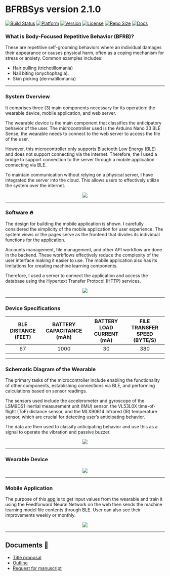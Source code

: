 
# BFRBSys version 2.1.0
[![Build Status](https://img.shields.io/badge/Build-passing-brightgreen.svg)](https://github.com/xtnctx/bfrbsys/blob/main/FlutterApp/android/build.gradle)
[![Platform](https://img.shields.io/badge/Platform-Android-green.svg)](https://github.com/xtnctx/bfrbsys/blob/main/FlutterApp/android/app/src/main/AndroidManifest.xml)
[![Version](https://img.shields.io/badge/version-2.1.0-blue.svg)](https://github.com/xtnctx/bfrbsys/releases/tag/v2.1.0)
[![License](https://img.shields.io/badge/License-Apache_2.0-blue.svg)](https://opensource.org/licenses/Apache-2.0)
[![Repo Size](https://img.shields.io/github/repo-size/xtnctx/bfrbsys)](https://github.com/xtnctx/bfrbsys/tags#:~:text=b0ad94f-,zip,-tar.gz)
[![Docs](https://img.shields.io/badge/Docs-available-brightgreen.svg)](https://github.com/xtnctx/bfrbsys/tree/main/Docs)



### What is Body-Focused Repetitive Behavior (BFRB)?
These are repetitive self-grooming behaviors where an individual damages their appearance or causes physical harm, often as a coping mechanism for stress or anxiety. 
Common examples includes:
 - Hair pulling (trichotillomania)
 - Nail biting (onychophagia).
 - Skin picking (dermatillomania)

-------------------
### System Overview
It comprises three (3) main components necessary for its operation: the wearable device, mobile application, and web server.

The wearable device is the main component that classifies the anticipatory behavior of the user. The microcontroller used is the Arduino Nano 33 BLE Sense, the wearable needs to connect to the web server to access the file of the user. 

However, this microcontroller only supports Bluetooth Low Energy (BLE) and does not support connecting via the internet. Therefore, the I used a bridge to support connection to the server through a mobile application connecting via BLE. 

To maintain communication without relying on a physical server, I have integrated the server into the cloud. This allows users to effectively utilize the system over the internet.

<p align="center">
    <img src="https://github.com/user-attachments/assets/901ff85a-3107-4638-b206-344b27f8ff6d">
</p>

------------
### Software 🔥
The design for building the mobile application is shown. I carefully considered the simplicity of the mobile application for user experience. The system views or the pages serve as the frontend that divides its individual functions for the application. 

Accounts management, file management, and other API workflow are done in the backend. These workflows effectively reduce the complexity of the user interface making it easier to use. The mobile application also has its limitations for creating machine learning components. 

Therefore, I used a server to connect the application and access the database using the Hypertext Transfer Protocol (HTTP) services.

<p align="center">
    <img src="https://github.com/user-attachments/assets/8c44bf6d-42c8-4d04-84c7-fbcc54fde104">
</p>

-------------------------
### Device Specifications
|BLE DISTANCE (FEET)|BATTERY CAPACITANCE (mAh)|BATTERY LOAD CURRENT (mA)|FILE TRANSFER SPEED (BYTE/S)|
|:-----------------:|:----------------------:|:------------------------:|:--------------------------:|
|        67         |          1000          |            30            |            380             |

-------------------------------------
### Schematic Diagram of the Wearable
The primary tasks of the microcontroller include enabling the functionality of other components, establishing connections via BLE, and performing calculations based on sensor readings. 

The sensors used include the accelerometer and gyroscope of the LSM9DS1 inertial measurement unit (IMU) sensor, the VL53L0X time-of-flight (ToF) distance sensor, and the MLX90614 infrared (IR) temperature sensor, which are crucial for detecting user’s anticipating behavior.

The data are then used to classify anticipating behavior and use this as a signal to operate the vibration and passive buzzer.

<p align="center">
    <img src="https://github.com/user-attachments/assets/854de24f-7be4-4dee-a14c-a28b166f9861">
</p>

-------------------
### Wearable Device 
<p align="center">
    <img src="https://github.com/user-attachments/assets/de60b270-b047-4fb0-8bff-7942f879fb32">
</p>

----------------------
### Mobile Application
The purpose of this [app](https://github.com/xtnctx/bfrbsys/tree/main/FlutterApp) is to get input values from the wearable and train it using the Feedforward Neural Network on the web then sends the machine learning model file contents through BLE. User can also see their improvements weekly or monthly.

<p align="center">
    <img src="https://github.com/user-attachments/assets/570126fd-c0bc-474d-8f4c-320b08da19b1">
</p>

------------
## Documents 📄
- [Title proposal](https://github.com/xtnctx/bfrbsys/blob/main/Docs/Capsule_Bahillo-Dalanon.pdf)
- [Outline](https://github.com/xtnctx/bfrbsys/blob/main/Docs/outline.pdf)
- [Request for manuscript](christopherbahillo@gmail.com)
